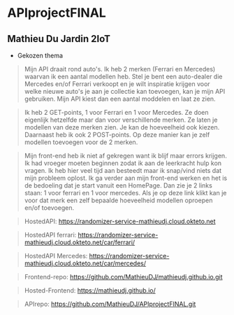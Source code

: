 # APIprojectFINAL
## Mathieu Du Jardin 2IoT
* Gekozen thema
>Mijn API draait rond auto's. Ik heb 2 merken (Ferrari en Mercedes) waarvan ik een aantal modellen heb. Stel je bent een auto-dealer die Mercedes en/of Ferrari verkoopt en je wilt inspiratie krijgen voor welke nieuwe auto's je aan je collectie kan toevoegen, kan je mijn API gebruiken. Mijn API kiest dan een aantal moddelen en laat ze zien.

>Ik heb 2 GET-points, 1 voor Ferrari en 1 voor Mercedes. Ze doen eigenlijk hetzelfde maar dan voor verschillende merken. Ze laten je modellen van deze merken zien. Je kan de hoeveelheid ook kiezen.
>Daarnaast heb ik ook 2 POST-points. Op deze manier kan je zelf modellen toevoegen voor de 2 merken.

>Mijn front-end heb ik niet af gekregen want ik blijf maar errors krijgen. Ik had vroeger moeten beginnen zodat ik aan de leerkracht hulp kon vragen. Ik heb hier veel tijd aan besteedt maar ik snap/vind niets dat mijn probleem oplost. Ik ga verder aan mijn front-end werken en het is de bedoeling dat je start vanuit een HomePage. Dan zie je 2 links staan: 1 voor ferrari en 1 voor mercedes. Als je op deze link klikt kan je voor dat merk een zelf bepaalde hoeveelheid modellen oproepen en/of toevoegen.

>HostedAPI: https://randomizer-service-mathieudj.cloud.okteto.net

>HostedAPI ferrari: https://randomizer-service-mathieudj.cloud.okteto.net/car/ferrari/

>HostedAPI Mercedes: https://randomizer-service-mathieudj.cloud.okteto.net/car/mercedes/

>Frontend-repo: https://github.com/MathieuDJ/mathieudj.github.io.git

>Hosted-Frontend: https://mathieudj.github.io/

>APIrepo: https://github.com/MathieuDJ/APIprojectFINAL.git
